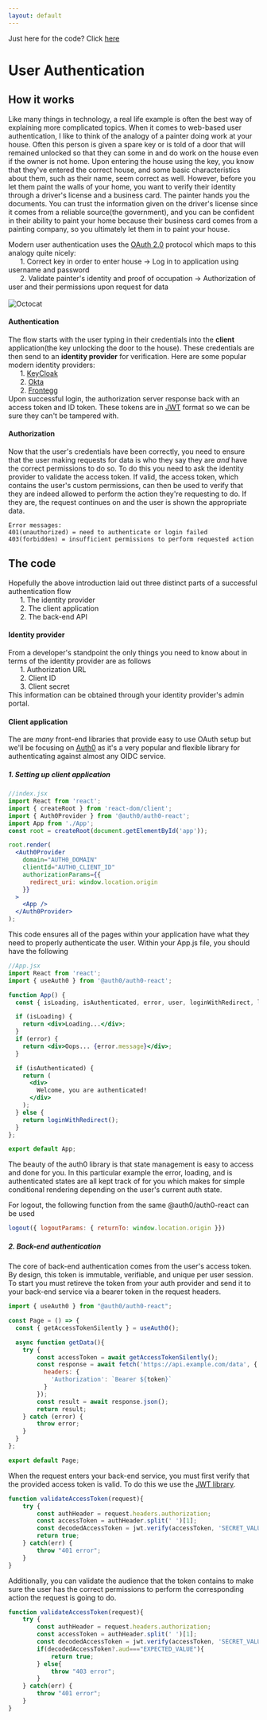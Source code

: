 ```yaml
---
layout: default
---
```

Just here for the code? Click [here](#the-code)

# User Authentication

## How it works
Like many things in technology, a real life example is often the best way of explaining more complicated topics. When it comes to web-based user authentication, I like to think of the analogy of a painter doing work at your house. Often this person is given a spare key or is told of a door that will remained unlocked so that they can some in and do work on the house even if the owner is not home. Upon entering the house using the key, you know that they've entered the correct house, and some basic characteristics about them, such as their name, seem correct as well. However, before you let them paint the walls of your home, you want to verify their identity through a driver's license and a business card. The painter hands you the documents. You can trust the information given on the driver's license since it comes from a reliable source(the government), and you can be confident in their ability to paint your home because their business card comes from a painting company, so you ultimately let them in to paint your house.

Modern user authentication uses the [OAuth 2.0](https://oauth.net/2) protocol which maps to this analogy quite nicely:
<br />&nbsp;&nbsp;&nbsp;&nbsp;&nbsp;&nbsp;1. Correct key in order to enter house -> Log in to application using username and password  <br />
&nbsp;&nbsp;&nbsp;&nbsp;&nbsp;&nbsp;2. Validate painter's identity and proof of occupation -> Authorization of user and their permissions upon request for data<br /><br />
![Octocat](./oauth2.png)

#### Authentication
The flow starts with the user typing in their credentials into the **client** application(the key unlocking the door to the house). These credentials are then send to an **identity provider** for verification. Here are some popular modern identity providers:
<br />
&nbsp;&nbsp;&nbsp;&nbsp;&nbsp;&nbsp;1. [KeyCloak](https://www.keycloak.org) <br />
&nbsp;&nbsp;&nbsp;&nbsp;&nbsp;&nbsp;2. [Okta](https://www.okta.com) <br />
&nbsp;&nbsp;&nbsp;&nbsp;&nbsp;&nbsp;2. [Frontegg](https://frontegg.com) <br />
Upon successful login, the authorization server response back with an access token and ID token. These tokens are in [JWT](https://jwt.io/introduction) format so we can be sure they can't be tampered with.
#### Authorization
Now that the user's credentials have been correctly, you need to ensure that the user making requests for data is who they say they are _and_ have the correct permissions to do so. To do this you need to ask the identity provider to validate the access token. If valid, the access token, which contains the user's custom permissions, can then be used to verify that they are indeed allowed to perform the action they're requesting to do. If they are, the request continues on and the user is shown the appropriate data.
```
Error messages:
401(unauthorized) = need to authenticate or login failed
403(forbidden) = insufficient permissions to perform requested action
```

## The code
Hopefully the above introduction laid out three distinct parts of a successful authentication flow<br />
&nbsp;&nbsp;&nbsp;&nbsp;&nbsp;&nbsp;1. The identity provider <br />
&nbsp;&nbsp;&nbsp;&nbsp;&nbsp;&nbsp;2. The client application <br />
&nbsp;&nbsp;&nbsp;&nbsp;&nbsp;&nbsp;2. The back-end API 
<br />

#### Identity provider
From a developer's standpoint the only things you need to know about in terms of the identity provider are as follows
<br />
&nbsp;&nbsp;&nbsp;&nbsp;&nbsp;&nbsp;1. Authorization URL <br />
&nbsp;&nbsp;&nbsp;&nbsp;&nbsp;&nbsp;2. Client ID <br />
&nbsp;&nbsp;&nbsp;&nbsp;&nbsp;&nbsp;3. Client secret <br />
This information can be obtained through your identity provider's admin portal.

#### Client application
The are _many_ front-end libraries that provide easy to use OAuth setup but we'll be focusing on [Auth0](https://www.npmjs.com/package/@auth0/auth0-react) as it's a very popular and flexible library for authenticating against almost any OIDC service. 
##### 1. Setting up client application
```jsx
//index.jsx
import React from 'react';
import { createRoot } from 'react-dom/client';
import { Auth0Provider } from '@auth0/auth0-react';
import App from './App';
const root = createRoot(document.getElementById('app'));

root.render(
  <Auth0Provider
    domain="AUTH0_DOMAIN"
    clientId="AUTH0_CLIENT_ID"
    authorizationParams={{
      redirect_uri: window.location.origin
    }}
  >
    <App />
  </Auth0Provider>
);
```
This code ensures all of the pages within your application have what they need to properly authenticate the user.
Within your App.js file, you should have the following
```jsx
//App.jsx
import React from 'react';
import { useAuth0 } from '@auth0/auth0-react';

function App() {
  const { isLoading, isAuthenticated, error, user, loginWithRedirect, logout } = useAuth0();

  if (isLoading) {
    return <div>Loading...</div>;
  }
  if (error) {
    return <div>Oops... {error.message}</div>;
  }

  if (isAuthenticated) {
    return (
      <div>
        Welcome, you are authenticated!
      </div>
    );
  } else {
    return loginWithRedirect();
  }
};

export default App;
```
The beauty of the auth0 library is that state management is easy to access and done for you. In this particular example the error, loading, and is authenticated states are all kept track of for you which makes for simple conditional rendering depending on the user's current auth state. 

For logout, the following function from the same @auth0/auth0-react can be used
```js
logout({ logoutParams: { returnTo: window.location.origin }})
```

##### 2. Back-end authentication
The core of back-end authentication comes from the user's access token. By design, this token is immutable, verifiable, and unique per user session. To start you must retireve the token from your auth provider and send it to your back-end service via a bearer token in the request headers.
```jsx
import { useAuth0 } from "@auth0/auth0-react";

const Page = () => {
  const { getAccessTokenSilently } = useAuth0();

  async function getData(){
    try {
        const accessToken = await getAccessTokenSilently();
        const response = await fetch('https://api.example.com/data', {
          headers: {
            'Authorization': `Bearer ${token}`
          }
        });
        const result = await response.json();
        return result;
    } catch (error) {
        throw error;
    }
  }
};

export default Page;
```
When the request enters your back-end service, you must first verify that the provided access token is valid. To do this we use the [JWT library](https://www.npmjs.com/package/jsonwebtoken).
```js
function validateAccessToken(request){
    try {
        const authHeader = request.headers.authorization;
        const accessToken = authHeader.split(' ')[1];
        const decodedAccessToken = jwt.verify(accessToken, 'SECRET_VALUE_FOR_DECRYPTION');
        return true;
    } catch(err) {
        throw "401 error";
    }
}
```
Additionally, you can validate the audience that the token contains to make sure the user has the correct permissions to perform the corresponding action the request is going to do.
```js
function validateAccessToken(request){
    try {
        const authHeader = request.headers.authorization;
        const accessToken = authHeader.split(' ')[1];
        const decodedAccessToken = jwt.verify(accessToken, 'SECRET_VALUE_FOR_DECRYPTION');
        if(decodedAccessToken?.aud==="EXPECTED_VALUE"){
            return true;
        } else{
            throw "403 error";
        }
    } catch(err) {
        throw "401 error";
    }
}
```
